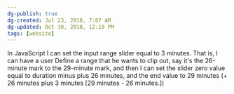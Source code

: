 ```yaml
---
dg-publish: true
dg-created: Jul 23, 2018, 7:07 AM
dg-updated: Oct 30, 2018, 12:10 PM
tags: [website]
---
```


In JavaScript I can set the input range slider equal to 3 minutes. That is, I can have a user Define a range that he wants to clip out, say it's the 26-minute mark to the 29-minute mark, and then I can set the slider zero value equal to duration minus plus 26 minutes, and the end value to 29 minutes (+ 26 minutes plus 3 minutes \[29 minutes - 26 minutes.\])


